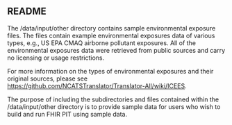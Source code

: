 ## README ##

The /data/input/other directory contains sample environmental exposure files. The files contain example environmental exposures data of various types, e.g., US EPA CMAQ airborne pollutant exposures. All of the environmental exposures data were retrieved from public sources and carry no licensing or usage restrictions.

For more information on the types of environmental exposures and their original sources, please see https://github.com/NCATSTranslator/Translator-All/wiki/ICEES.

The purpose of including the subdirectories and files contained within the /data/input/other directory is to provide sample data for users who wish to build and run FHIR PIT using sample data.
